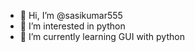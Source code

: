 - 👋 Hi, I’m @sasikumar555
- 👀 I’m interested in python
- 🌱 I’m currently learning GUI with python

<!---
sasikumar555/sasikumar555 is a ✨ special ✨ repository because its `README.md` (this file) appears on your GitHub profile.
You can click the Preview link to take a look at your changes.
--->
